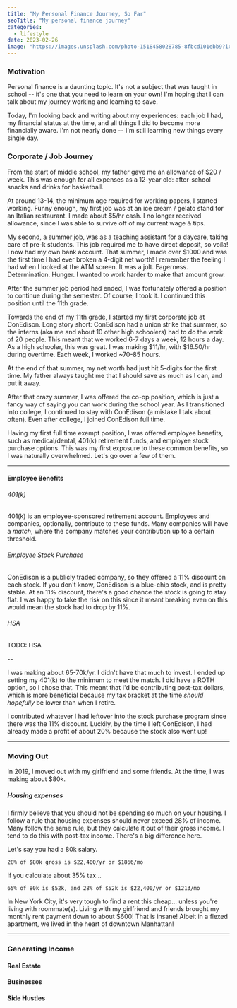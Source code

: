 ```yaml
---
title: "My Personal Finance Journey, So Far"
seoTitle: "My personal finance journey"
categories:
  - lifestyle
date: 2023-02-26
image: "https://images.unsplash.com/photo-1518458028785-8fbcd101ebb9?ixlib=rb-4.0.3&ixid=MnwxMjA3fDB8MHxwaG90by1wYWdlfHx8fGVufDB8fHx8&auto=format&fit=crop&w=1740&q=80"
---
```


### Motivation

Personal finance is a daunting topic. It's not a subject that was taught in school -- it's one that you need to learn on your own! I'm hoping that I can talk about my journey working and learning to save.

Today, I'm looking back and writing about my experiences: each job I had, my financial status at the time, and all things I did to become more financially aware. I'm not nearly done -- I'm still learning new things every single day.

### Corporate / Job Journey

From the start of middle school, my father gave me an allowance of $20 / week. This was enough for all expenses as a 12-year old: after-school snacks and drinks for basketball.

At around 13-14, the minimum age required for working papers, I started working. Funny enough, my first job was at an ice cream / gelato stand for an Italian restaurant. I made about $5/hr cash. I no longer received allowance, since I was able to survive off of my current wage & tips.

My second, a summer job, was as a teaching assistant for a daycare, taking care of pre-k students. This job required me to have direct deposit, so voila! I now had my own bank account. That summer, I made over $1000 and was the first time I had ever broken a 4-digit net worth! I remember the feeling I had when I looked at the ATM screen. It was a jolt. Eagerness. Determination. Hunger. I wanted to work harder to make that amount grow.

After the summer job period had ended, I was fortunately offered a position to continue during the semester. Of course, I took it. I continued this position until the 11th grade.

Towards the end of my 11th grade, I started my first corporate job at ConEdison. Long story short: ConEdison had a union strike that summer, so the interns (aka me and about 10 other high schoolers) had to do the work of 20 people. This meant that we worked 6-7 days a week, 12 hours a day. As a high schooler, this was great. I was making $11/hr, with $16.50/hr during overtime. Each week, I worked ~70-85 hours.

At the end of that summer, my net worth had just hit 5-digits for the first time. My father always taught me that I should save as much as I can, and put it away.

After that crazy summer, I was offered the co-op position, which is just a fancy way of saying you can work during the school year. As I transitioned into college, I continued to stay with ConEdison (a mistake I talk about often). Even after college, I joined ConEdison full time.

Having my first full time exempt position, I was offered employee benefits, such as medical/dental, 401(k) retirement funds, and employee stock purchase options. This was my first exposure to these common benefits, so I was naturally overwhelmed. Let's go over a few of them.

---

#### Employee Benefits

###### 401(k)

401(k) is an employee-sponsored retirement account. Employees and companies, optionally, contribute to these funds. Many companies will have a _match_, where the company matches your contribution up to a certain threshold.

###### Employee Stock Purchase

ConEdison is a publicly traded company, so they offered a 11% discount on each stock. If you don't know, ConEdison is a blue-chip stock, and is pretty stable. At an 11% discount, there's a good chance the stock is going to stay flat. I was happy to take the risk on this since it meant breaking even on this would mean the stock had to drop by 11%.

###### HSA

TODO: HSA

--

I was making about 65-70k/yr. I didn't have that much to invest. I ended up setting my 401(k) to the minimum to meet the match. I did have a ROTH option, so I chose that. This meant that I'd be contributing post-tax dollars, which is more beneficial because my tax bracket at the time _should hopefully_ be lower than when I retire.

I contributed whatever I had leftover into the stock purchase program since there was the 11% discount. Luckily, by the time I left ConEdison, I had already made a profit of about 20% because the stock also went up!

---

### Moving Out

In 2019, I moved out with my girlfriend and some friends. At the time, I was making about $80k.

##### Housing expenses

I firmly believe that you should not be spending so much on your housing. I follow a rule that housing expenses should never exceed 28% of income. Many follow the same rule, but they calculate it out of their gross income. I tend to do this with post-tax income. There's a big difference here.

Let's say you had a 80k salary.

`28% of $80k gross is $22,400/yr or $1866/mo`

If you calculate about 35% tax...

`65% of 80k is $52k, and 28% of $52k is $22,400/yr or $1213/mo`

In New York City, it's very tough to find a rent this cheap... unless you're living with roommate(s). Living with my girlfriend and friends brought my monthly rent payment down to about $600! That is insane! Albeit in a flexed apartment, we lived in the heart of downtown Manhattan!

---

### Generating Income

#### Real Estate

#### Businesses

#### Side Hustles
